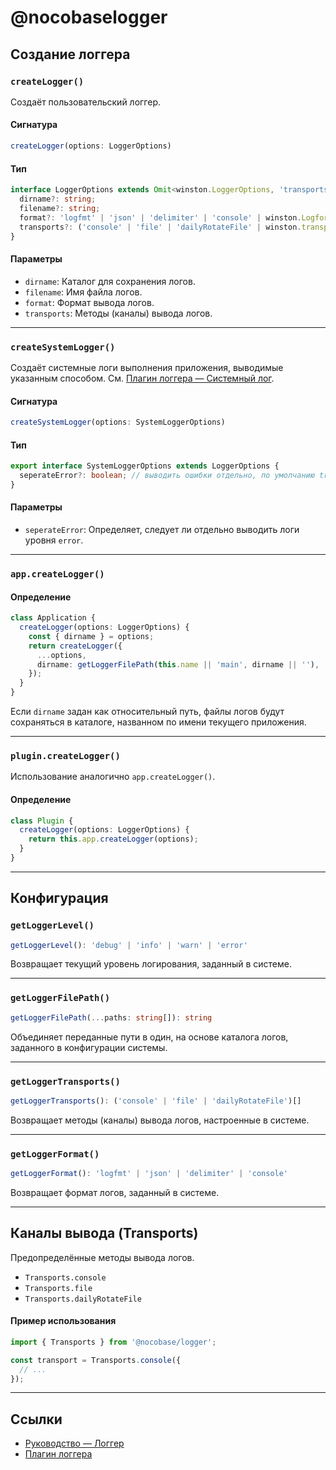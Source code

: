 # @nocobaselogger

## Создание логгера

### `createLogger()`

Создаёт пользовательский логгер.

#### Сигнатура

```ts
createLogger(options: LoggerOptions)
```

#### Тип

```ts
interface LoggerOptions extends Omit<winston.LoggerOptions, 'transports' | 'format'> {
  dirname?: string;
  filename?: string;
  format?: 'logfmt' | 'json' | 'delimiter' | 'console' | winston.Logform.Format;
  transports?: ('console' | 'file' | 'dailyRotateFile' | winston.transport)[];
}
```

#### Параметры

- `dirname`: Каталог для сохранения логов.
- `filename`: Имя файла логов.
- `format`: Формат вывода логов.
- `transports`: Методы (каналы) вывода логов.

---

### `createSystemLogger()`

Создаёт системные логи выполнения приложения, выводимые указанным способом. См. [Плагин логгера — Системный лог](../plugins/logger/index.md#system-log).

#### Сигнатура

```ts
createSystemLogger(options: SystemLoggerOptions)
```

#### Тип

```ts
export interface SystemLoggerOptions extends LoggerOptions {
  seperateError?: boolean; // выводить ошибки отдельно, по умолчанию true
}
```

#### Параметры

- `seperateError`: Определяет, следует ли отдельно выводить логи уровня `error`.

---

### `app.createLogger()`

#### Определение

```ts
class Application {
  createLogger(options: LoggerOptions) {
    const { dirname } = options;
    return createLogger({
      ...options,
      dirname: getLoggerFilePath(this.name || 'main', dirname || ''),
    });
  }
}
```

Если `dirname` задан как относительный путь, файлы логов будут сохраняться в каталоге, названном по имени текущего приложения.

---

### `plugin.createLogger()`

Использование аналогично `app.createLogger()`.

#### Определение

```ts
class Plugin {
  createLogger(options: LoggerOptions) {
    return this.app.createLogger(options);
  }
}
```

---

## Конфигурация

### `getLoggerLevel()`

```ts
getLoggerLevel(): 'debug' | 'info' | 'warn' | 'error'
```

Возвращает текущий уровень логирования, заданный в системе.

---

### `getLoggerFilePath()`

```ts
getLoggerFilePath(...paths: string[]): string
```

Объединяет переданные пути в один, на основе каталога логов, заданного в конфигурации системы.

---

### `getLoggerTransports()`

```ts
getLoggerTransports(): ('console' | 'file' | 'dailyRotateFile')[]
```

Возвращает методы (каналы) вывода логов, настроенные в системе.

---

### `getLoggerFormat()`

```ts
getLoggerFormat(): 'logfmt' | 'json' | 'delimiter' | 'console'
```

Возвращает формат логов, заданный в системе.

---

## Каналы вывода (Transports)

Предопределённые методы вывода логов.

- `Transports.console`
- `Transports.file`
- `Transports.dailyRotateFile`

#### Пример использования

```ts
import { Transports } from '@nocobase/logger';

const transport = Transports.console({
  // ...
});
```

---

## Ссылки

- [Руководство — Логгер](../handbook/logger/index.md)
- [Плагин логгера](../plugins/logger/index.md)
